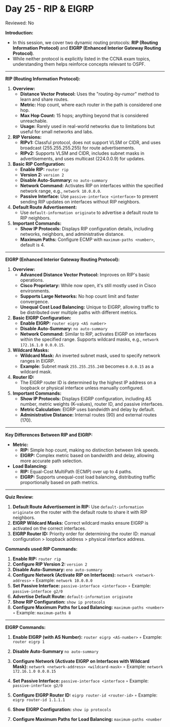# Day 25 - RIP & EIGRP

Reviewed: No

**Introduction:**

- In this session, we cover two dynamic routing protocols: **RIP (Routing Information Protocol)** and **EIGRP (Enhanced Interior Gateway Routing Protocol)**.
- While neither protocol is explicitly listed in the CCNA exam topics, understanding them helps reinforce concepts relevant to OSPF.

---

**RIP (Routing Information Protocol):**

1. **Overview:**
    - **Distance Vector Protocol:** Uses the "routing-by-rumor" method to learn and share routes.
    - **Metric:** Hop count, where each router in the path is considered one hop.
    - **Max Hop Count:** 15 hops; anything beyond that is considered unreachable.
    - **Usage:** Rarely used in real-world networks due to limitations but useful for small networks and labs.
2. **RIP Versions:**
    - **RIPv1:** Classful protocol, does not support VLSM or CIDR, and uses broadcast (255.255.255.255) for route advertisements.
    - **RIPv2:** Supports VLSM and CIDR, includes subnet masks in advertisements, and uses multicast (224.0.0.9) for updates.
3. **Basic RIP Configuration:**
    - **Enable RIP:** `router rip`
    - **Version 2:** `version 2`
    - **Disable Auto-Summary:** `no auto-summary`
    - **Network Command:** Activates RIP on interfaces within the specified network range, e.g., `network 10.0.0.0`.
    - **Passive Interface:** Use `passive-interface <interface>` to prevent sending RIP updates on interfaces without RIP neighbors.
4. **Default Route Advertisement:**
    - Use `default-information originate` to advertise a default route to RIP neighbors.
5. **Important Commands:**
    - **Show IP Protocols:** Displays RIP configuration details, including networks, neighbors, and administrative distance.
    - **Maximum Paths:** Configure ECMP with `maximum-paths <number>`, default is 4.

---

**EIGRP (Enhanced Interior Gateway Routing Protocol):**

1. **Overview:**
    - **Advanced Distance Vector Protocol:** Improves on RIP's basic operations.
    - **Cisco Proprietary:** While now open, it's still mostly used in Cisco environments.
    - **Supports Large Networks:** No hop count limit and faster convergence.
    - **Unequal Cost Load Balancing:** Unique to EIGRP, allowing traffic to be distributed over multiple paths with different metrics.
2. **Basic EIGRP Configuration:**
    - **Enable EIGRP:** `router eigrp <AS number>`
    - **Disable Auto-Summary:** `no auto-summary`
    - **Network Command:** Similar to RIP, activates EIGRP on interfaces within the specified range. Supports wildcard masks, e.g., `network 172.16.1.0 0.0.0.15`.
3. **Wildcard Masks:**
    - **Wildcard Mask:** An inverted subnet mask, used to specify network ranges in EIGRP.
    - **Example:** Subnet mask `255.255.255.240` becomes `0.0.0.15` as a wildcard mask.
4. **Router ID:**
    - The EIGRP router ID is determined by the highest IP address on a loopback or physical interface unless manually configured.
5. **Important Commands:**
    - **Show IP Protocols:** Displays EIGRP configuration, including AS number, metric weights (K-values), router ID, and passive interfaces.
    - **Metric Calculation:** EIGRP uses bandwidth and delay by default.
    - **Administrative Distance:** Internal routes (90) and external routes (170).

---

**Key Differences Between RIP and EIGRP:**

- **Metric:**
    - **RIP:** Simple hop count, making no distinction between link speeds.
    - **EIGRP:** Complex metric based on bandwidth and delay, allowing more accurate path selection.
- **Load Balancing:**
    - **RIP:** Equal-Cost MultiPath (ECMP) over up to 4 paths.
    - **EIGRP:** Supports unequal-cost load balancing, distributing traffic proportionally based on path metrics.

---

**Quiz Review:**

1. **Default Route Advertisement in RIP:** Use `default-information originate` on the router with the default route to share it with RIP neighbors.
2. **EIGRP Wildcard Masks:** Correct wildcard masks ensure EIGRP is activated on the correct interfaces.
3. **EIGRP Router ID:** Priority order for determining the router ID: manual configuration > loopback address > physical interface address.

**Commands used:RIP Commands:**
1. **Enable RIP:**
`router rip`
2. **Configure RIP Version 2:**
`version 2`
3. **Disable Auto-Summary:**
`eno auto-summary`
4. **Configure Network (Activate RIP on Interfaces):**
`network <network-address>`
    ◦ Example: `network 10.0.0.0`
5. **Set Passive Interface:**
`passive-interface <interface>`
    ◦ Example: `passive-interface g2/0`
6. **Advertise Default Route:**
`default-information originate`
7. **Show RIP Configuration:**
`show ip protocols`
8. **Configure Maximum Paths for Load Balancing:**
`maximum-paths <number>`
    ◦ Example: `maximum-paths 8`
****

**EIGRP Commands:**
1. **Enable EIGRP (with AS Number):**
`router eigrp <AS-number>`
    ◦ Example: `router eigrp 1`
2. **Disable Auto-Summary**
`no auto-summary`

3. **Configure Network (Activate EIGRP on Interfaces with Wildcard Mask):**
`network <network-address> <wildcard-mask>`
    ◦ Example: `network 172.16.1.0 0.0.0.15`
4. **Set Passive Interface:**
`passive-interface <interface`
    ◦ Example: `passive-interface g2/0`
5. **Configure EIGRP Router ID:**
`eigrp router-id <router-id>`
    ◦ Example: `eigrp router-id 1.1.1.1`
6. **Show EIGRP Configuration:**
`show ip protocols`
7. **Configure Maximum Paths for Load Balancing:**
`maximum-paths <number`